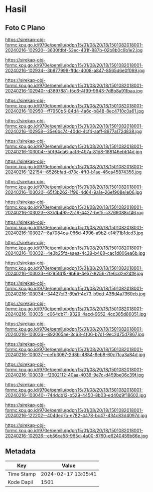 # Hasil

## Foto C Plano

https://sirekap-obj-formc.kpu.go.id/970e/pemilu/pdpr/15/01/08/20/18/1501082018001-20240216-102920--3630fdbf-53ec-431f-887b-02b8b0c9b1e2.jpg

https://sirekap-obj-formc.kpu.go.id/970e/pemilu/pdpr/15/01/08/20/18/1501082018001-20240216-102934--3b877998-ffdc-4008-a847-8565d6e0f099.jpg

https://sirekap-obj-formc.kpu.go.id/970e/pemilu/pdpr/15/01/08/20/18/1501082018001-20240216-102940--d3897881-f5c6-4f99-9943-7d8b8a91fbaa.jpg

https://sirekap-obj-formc.kpu.go.id/970e/pemilu/pdpr/15/01/08/20/18/1501082018001-20240216-102950--ff7950b5-84d4-4a6c-b848-8ec4710c0a61.jpg

https://sirekap-obj-formc.kpu.go.id/970e/pemilu/pdpr/15/01/08/20/18/1501082018001-20240216-102958--35e6bc74-40dd-4cf4-aaff-8977a172d838.jpg

https://sirekap-obj-formc.kpu.go.id/970e/pemilu/pdpr/15/01/08/20/18/1501082018001-20240216-103004--50f94da6-aa16-497a-81d8-188146ebb14d.jpg

https://sirekap-obj-formc.kpu.go.id/970e/pemilu/pdpr/15/01/08/20/18/1501082018001-20240216-122154--6526bfad-d73c-4ff0-b1ae-46ca45874356.jpg

https://sirekap-obj-formc.kpu.go.id/970e/pemilu/pdpr/15/01/08/20/18/1501082018001-20240216-103020--65f3b262-1f96-4d64-9a1e-26ef908e1e06.jpg

https://sirekap-obj-formc.kpu.go.id/970e/pemilu/pdpr/15/01/08/20/18/1501082018001-20240216-103023--33b1b495-2516-4427-bef5-c3769088cf46.jpg

https://sirekap-obj-formc.kpu.go.id/970e/pemilu/pdpr/15/01/08/20/18/1501082018001-20240216-103027--8a7084ca-066d-4996-a9b2-e14f71b1dcd3.jpg

https://sirekap-obj-formc.kpu.go.id/970e/pemilu/pdpr/15/01/08/20/18/1501082018001-20240216-103032--4e3b25fd-eaea-4c38-b468-cac1d006ea6b.jpg

https://sirekap-obj-formc.kpu.go.id/970e/pemilu/pdpr/15/01/08/20/18/1501082018001-20240216-103033--6295fd15-9b66-4e57-8256-2fe6cd2e24f9.jpg

https://sirekap-obj-formc.kpu.go.id/970e/pemilu/pdpr/15/01/08/20/18/1501082018001-20240216-103034--34427cf3-69a1-4e73-b9ed-436d4a7360cb.jpg

https://sirekap-obj-formc.kpu.go.id/970e/pemilu/pdpr/15/01/08/20/18/1501082018001-20240216-103035--c064db71-9329-4acd-9652-4cc385d86051.jpg

https://sirekap-obj-formc.kpu.go.id/970e/pemilu/pdpr/15/01/08/20/18/1501082018001-20240216-103036--892065ae-3c63-4f06-b7d1-9ec2d75d7867.jpg

https://sirekap-obj-formc.kpu.go.id/970e/pemilu/pdpr/15/01/08/20/18/1501082018001-20240216-103037--cefb3067-2d8b-4884-8eb8-60c7fca3a84d.jpg

https://sirekap-obj-formc.kpu.go.id/970e/pemilu/pdpr/15/01/08/20/18/1501082018001-20240216-103039--f2602112-40aa-4036-9e7c-d459be06c39f.jpg

https://sirekap-obj-formc.kpu.go.id/970e/pemilu/pdpr/15/01/08/20/18/1501082018001-20240216-103040--744ddb12-b529-4450-8b03-ed40d9f18602.jpg

https://sirekap-obj-formc.kpu.go.id/970e/pemilu/pdpr/15/01/08/20/18/1501082018001-20240216-122202--404dec7a-e782-4478-bc47-434c83d4097d.jpg

https://sirekap-obj-formc.kpu.go.id/970e/pemilu/pdpr/15/01/08/20/18/1501082018001-20240216-102926--eb56ca58-965d-4a00-8760-e6240459b66e.jpg


## Metadata

| Key        | Value               |
| ---------- | ------------------- |
| Time Stamp | 2024-02-17 13:05:41 |
| Kode Dapil | 1501                |



